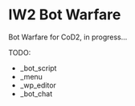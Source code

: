 # IW2 Bot Warfare

Bot Warfare for CoD2, in progress...

TODO:
  - _bot_script
  - _menu
  - _wp_editor
  - _bot_chat

